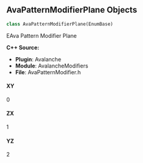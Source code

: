 ## AvaPatternModifierPlane Objects

```python
class AvaPatternModifierPlane(EnumBase)
```

EAva Pattern Modifier Plane

**C++ Source:**

- **Plugin**: Avalanche
- **Module**: AvalancheModifiers
- **File**: AvaPatternModifier.h

<a id="unreal.AvaPatternModifierPlane.XY"></a>

#### XY

0

<a id="unreal.AvaPatternModifierPlane.ZX"></a>

#### ZX

1

<a id="unreal.AvaPatternModifierPlane.YZ"></a>

#### YZ

2

<a id="unreal.AvaCloneModifierPlane"></a>